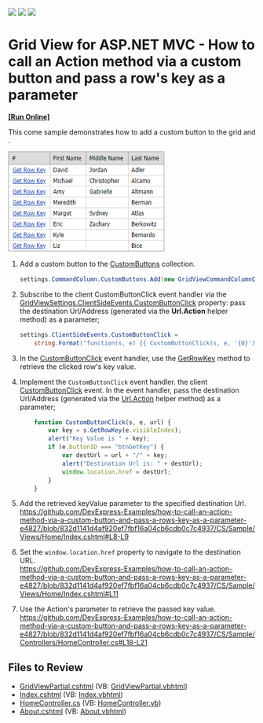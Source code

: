 <!-- default badges list -->
![](https://img.shields.io/endpoint?url=https://codecentral.devexpress.com/api/v1/VersionRange/128551267/14.1.3%2B)
[![](https://img.shields.io/badge/Open_in_DevExpress_Support_Center-FF7200?style=flat-square&logo=DevExpress&logoColor=white)](https://supportcenter.devexpress.com/ticket/details/E4827)
[![](https://img.shields.io/badge/📖_How_to_use_DevExpress_Examples-e9f6fc?style=flat-square)](https://docs.devexpress.com/GeneralInformation/403183)
<!-- default badges end -->

# Grid View for ASP.NET MVC - How to call an Action method via a custom button and pass a row's key as a parameter
<!-- run online -->
**[[Run Online]](https://codecentral.devexpress.com/e4827/)**
<!-- run online end -->

This come sample demonstrates how to add a custom button to the grid and .

![Grid](grid.png)

1. Add a custom button to the [CustomButtons](https://docs.devexpress.com/AspNet/DevExpress.Web.GridViewCommandColumn.CustomButtons) collection.

    ```cs
    settings.CommandColumn.CustomButtons.Add(new GridViewCommandColumnCustomButton() { ID = "btnGetKey", Text = "Get Row Key" });
    ```

1. Subscribe to the client CustomButtonClick event handler via the <a href="http://documentation.devexpress.com/#AspNet/DevExpressWebASPxGridViewScriptsASPxClientGridView_CustomButtonClicktopic"><u>GridViewSettings.ClientSideEvents.CustomButtonClick</u></a> property: pass the destination Url/Address (generated via the <strong>Url.Action</strong> helper method) as a parameter;

    ```cs
    settings.ClientSideEvents.CustomButtonClick =
        string.Format("function(s, e) {{ CustomButtonClick(s, e, '{0}'); }}", Url.Action("About", "Home"));
    ```

1. In the [CustomButtonClick](https://docs.devexpress.com/AspNet/js-ASPxClientGridView.CustomButtonClick) event handler, use the [GetRowKey](https://docs.devexpress.com/AspNet/js-ASPxClientGridView.GetRowKey(visibleIndex)) method to retrieve the clicked row's key value. 


1. Implement the `CustomButtonClick` event handler. the client [CustomButtonClick](https://docs.devexpress.com/AspNet/js-ASPxClientGridView.CustomButtonClick) event. In the event handler, pass the destination Url/Address (generated via the [Url.Action](https://learn.microsoft.com/ru-ru/dotnet/api/system.web.mvc.urlhelper.action) helper method) as a parameter;

    ```js
        function CustomButtonClick(s, e, url) {
            var key = s.GetRowKey(e.visibleIndex);
            alert("Key Value is " + key);
            if (e.buttonID === "btnGetKey") {
                var destUrl = url + "/" + key;
                alert("Destination Url is: " + destUrl);
                window.location.href = destUrl;
            }
        }
    ```

1. Add the retrieved keyValue parameter to the specified destination Url.  
    https://github.com/DevExpress-Examples/how-to-call-an-action-method-via-a-custom-button-and-pass-a-rows-key-as-a-parameter-e4827/blob/832d1141d4af920ef7fbf16a04cb6cdb0c7c4937/CS/Sample/Views/Home/Index.cshtml#L8-L9

1. Set the `window.location.href` property to navigate to the destination URL.  
    https://github.com/DevExpress-Examples/how-to-call-an-action-method-via-a-custom-button-and-pass-a-rows-key-as-a-parameter-e4827/blob/832d1141d4af920ef7fbf16a04cb6cdb0c7c4937/CS/Sample/Views/Home/Index.cshtml#L11


1. Use the Action's parameter to retrieve the passed key value.  
    https://github.com/DevExpress-Examples/how-to-call-an-action-method-via-a-custom-button-and-pass-a-rows-key-as-a-parameter-e4827/blob/832d1141d4af920ef7fbf16a04cb6cdb0c7c4937/CS/Sample/Controllers/HomeController.cs#L18-L21

## Files to Review

* [GridViewPartial.cshtml](./CS/Sample/Views/Home/GridViewPartial.cshtml) (VB: [GridViewPartial.vbhtml](./VB/Sample/Views/Home/GridViewPartial.vbhtml))
* [Index.cshtml](./CS/Sample/Views/Home/Index.cshtml) (VB: [Index.vbhtml](./VB/Sample/Views/Home/Index.vbhtml))
* [HomeController.cs](./CS/Sample/Controllers/HomeController.cs) (VB: [HomeController.vb](./VB/Sample/Controllers/HomeController.vb))
* [About.cshtml](./CS/Sample/Views/Home/About.cshtml) (VB: [About.vbhtml](./VB/Sample/Views/Home/About.vbhtml))



